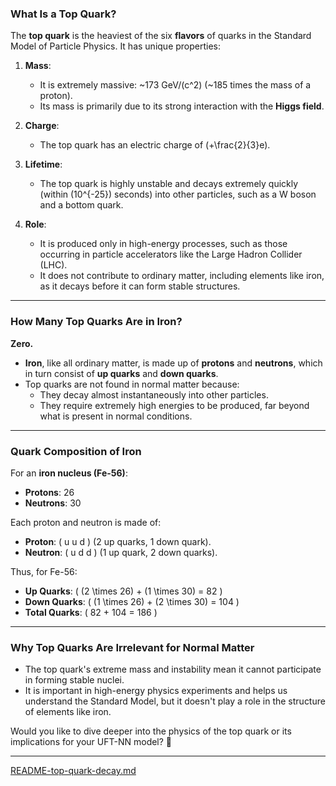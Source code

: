### **What Is a Top Quark?**
The **top quark** is the heaviest of the six **flavors** of quarks in the Standard Model of Particle Physics. It has unique properties:

1. **Mass**:
   - It is extremely massive: ~173 GeV/\(c^2\) (~185 times the mass of a proton).
   - Its mass is primarily due to its strong interaction with the **Higgs field**.

2. **Charge**:
   - The top quark has an electric charge of \(+\frac{2}{3}e\).

3. **Lifetime**:
   - The top quark is highly unstable and decays extremely quickly (within \(10^{-25}\) seconds) into other particles, such as a W boson and a bottom quark.

4. **Role**:
   - It is produced only in high-energy processes, such as those occurring in particle accelerators like the Large Hadron Collider (LHC).
   - It does not contribute to ordinary matter, including elements like iron, as it decays before it can form stable structures.

---

### **How Many Top Quarks Are in Iron?**
**Zero.**
- **Iron**, like all ordinary matter, is made up of **protons** and **neutrons**, which in turn consist of **up quarks** and **down quarks**.
- Top quarks are not found in normal matter because:
  - They decay almost instantaneously into other particles.
  - They require extremely high energies to be produced, far beyond what is present in normal conditions.

---

### **Quark Composition of Iron**
For an **iron nucleus (Fe-56)**:
- **Protons**: 26
- **Neutrons**: 30

Each proton and neutron is made of:
- **Proton**: \( u u d \) (2 up quarks, 1 down quark).
- **Neutron**: \( u d d \) (1 up quark, 2 down quarks).

Thus, for Fe-56:
- **Up Quarks**: \( (2 \times 26) + (1 \times 30) = 82 \)
- **Down Quarks**: \( (1 \times 26) + (2 \times 30) = 104 \)
- **Total Quarks**: \( 82 + 104 = 186 \)

---

### **Why Top Quarks Are Irrelevant for Normal Matter**
- The top quark's extreme mass and instability mean it cannot participate in forming stable nuclei.
- It is important in high-energy physics experiments and helps us understand the Standard Model, but it doesn't play a role in the structure of elements like iron.

Would you like to dive deeper into the physics of the top quark or its implications for your UFT-NN model? 🚀


---

[README-top-quark-decay.md](https://t2m.io/2apan73)
